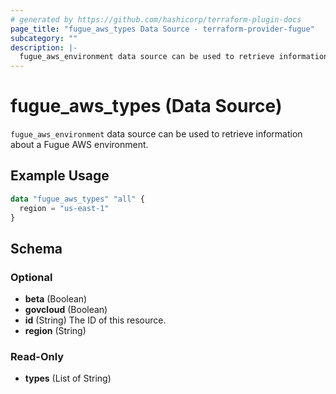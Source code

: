 ```yaml
---
# generated by https://github.com/hashicorp/terraform-plugin-docs
page_title: "fugue_aws_types Data Source - terraform-provider-fugue"
subcategory: ""
description: |-
  fugue_aws_environment data source can be used to retrieve information about a Fugue AWS environment.
---
```


# fugue_aws_types (Data Source)

`fugue_aws_environment` data source can be used to retrieve information about a Fugue AWS environment.

## Example Usage

```terraform
data "fugue_aws_types" "all" {
  region = "us-east-1"
}
```

<!-- schema generated by tfplugindocs -->
## Schema

### Optional

- **beta** (Boolean)
- **govcloud** (Boolean)
- **id** (String) The ID of this resource.
- **region** (String)

### Read-Only

- **types** (List of String)


